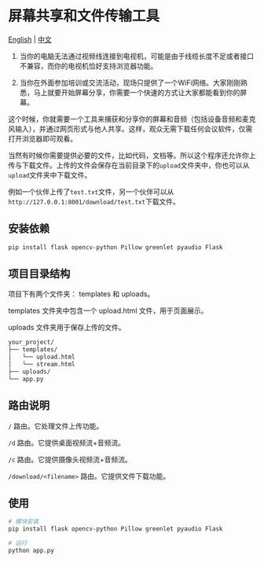 # 屏幕共享和文件传输工具

[English](README.md) | [中文](README_CN.md)

1. 当你的电脑无法通过视频线连接到电视机，可能是由于线缆长度不足或者接口不兼容，而你的电视机恰好支持浏览器功能。

2. 当你在外面参加培训或交流活动，现场只提供了一个WiFi网络。大家刚刚熟悉，马上就要开始屏幕分享，你需要一个快速的方式让大家都能看到你的屏幕。

这个时候，你就需要一个工具来捕获和分享你的屏幕和音频（包括设备音频和麦克风输入），并通过网页形式与他人共享。这样，观众无需下载任何会议软件，仅需打开浏览器即可观看。

当然有时候你需要提供必要的文件，比如代码，文档等。所以这个程序还允许你上传与下载文件。上传的文件会保存在当前目录下的`upload`文件夹中，你也可以从`upload`文件夹中下载文件。

例如一个伙伴上传了`test.txt`文件，另一个伙伴可以从`http://127.0.0.1:8001/download/test.txt`下载文件。

## 安装依赖

```bash
pip install flask opencv-python Pillow greenlet pyaudio Flask
```

## 项目目录结构

项目下有两个文件夹： templates 和 uploads。

templates 文件夹中包含一个 upload.html 文件，用于页面展示。

uploads 文件夹用于保存上传的文件。

```bash showLineNumbers
your_project/
├── templates/
│   └── upload.html
│   └── stream.html
├── uploads/
└── app.py
``` 

## 路由说明

`/` 路由。它处理文件上传功能。

`/d` 路由。它提供桌面视频流+音频流。

`/c` 路由。它提供摄像头视频流+音频流。

`/download/<filename>` 路由。它提供文件下载功能。

## 使用

```bash
# 模块安装
pip install flask opencv-python Pillow greenlet pyaudio Flask

# 运行
python app.py
```

